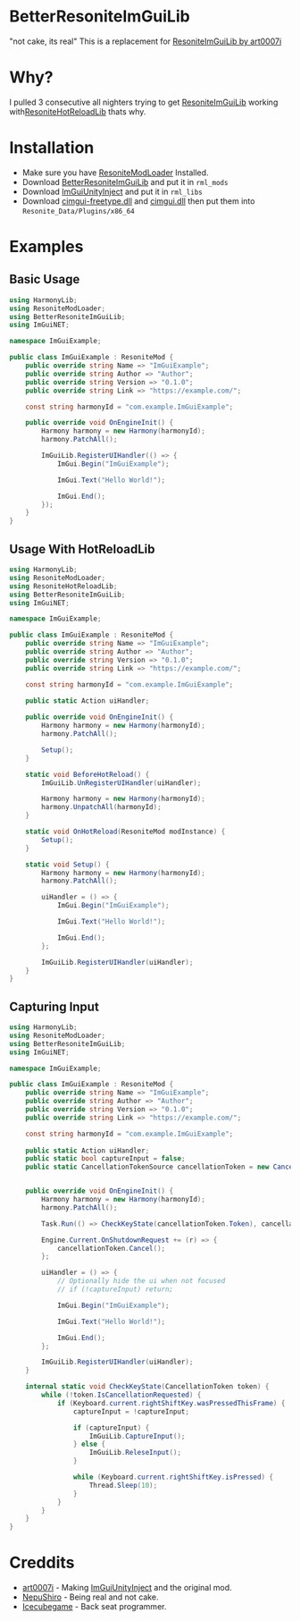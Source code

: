 # BetterResoniteImGuiLib
 "not cake, its real"
 This is a replacement for [ResoniteImGuiLib by art0007i](https://github.com/art0007i/ResoniteImGuiLib) 

# Why?
 I pulled 3 consecutive all nighters trying to get [ResoniteImGuiLib](https://github.com/art0007i/ResoniteImGuiLib) working with[ResoniteHotReloadLib](https://github.com/Nytra/ResoniteHotReloadLib) thats why.

# Installation
 - Make sure you have [ResoniteModLoader](https://github.com/resonite-modding-group/ResoniteModLoader) Installed.
 - Download [BetterResoniteImGuiLib](https://github.com/WattleFoxxo/BetterResoniteImGuiLib/releases/latest/download/BetterResoniteImGuiLib.dll) and put it in `rml_mods`
 - Download [ImGuiUnityInject](https://github.com/art0007i/ImGuiUnityInject/releases/latest/download/ImGuiUnityInject.dll) and put it in `rml_libs`
 - Download [cimgui-freetype.dll](https://github.com/WattleFoxxo/ImGuiUnityInject/raw/refs/heads/master/Plugins/cimgui-freetype.dll) and [cimgui.dll](https://github.com/WattleFoxxo/ImGuiUnityInject/raw/refs/heads/master/Plugins/cimgui.dll) then put them into `Resonite_Data/Plugins/x86_64`

# Examples
## Basic Usage
```cs
using HarmonyLib;
using ResoniteModLoader;
using BetterResoniteImGuiLib;
using ImGuiNET;

namespace ImGuiExample;

public class ImGuiExample : ResoniteMod {
    public override string Name => "ImGuiExample";
    public override string Author => "Author";
    public override string Version => "0.1.0";
    public override string Link => "https://example.com/";

    const string harmonyId = "com.example.ImGuiExample";

    public override void OnEngineInit() {
        Harmony harmony = new Harmony(harmonyId);
        harmony.PatchAll();

        ImGuiLib.RegisterUIHandler(() => {
            ImGui.Begin("ImGuiExample");

            ImGui.Text("Hello World!");

            ImGui.End();
        });
    }
}
```

## Usage With HotReloadLib
```cs
using HarmonyLib;
using ResoniteModLoader;
using ResoniteHotReloadLib;
using BetterResoniteImGuiLib;
using ImGuiNET;

namespace ImGuiExample;

public class ImGuiExample : ResoniteMod {
    public override string Name => "ImGuiExample";
    public override string Author => "Author";
    public override string Version => "0.1.0";
    public override string Link => "https://example.com/";

    const string harmonyId = "com.example.ImGuiExample";
    
    public static Action uiHandler;

    public override void OnEngineInit() {
        Harmony harmony = new Harmony(harmonyId);
        harmony.PatchAll();

        Setup();
    }

    static void BeforeHotReload() {
        ImGuiLib.UnRegisterUIHandler(uiHandler);

        Harmony harmony = new Harmony(harmonyId);
        harmony.UnpatchAll(harmonyId);
    }

    static void OnHotReload(ResoniteMod modInstance) {
        Setup();
    }

    static void Setup() {
        Harmony harmony = new Harmony(harmonyId);
        harmony.PatchAll();

        uiHandler = () => {
            ImGui.Begin("ImGuiExample");

            ImGui.Text("Hello World!");

            ImGui.End();
        };

        ImGuiLib.RegisterUIHandler(uiHandler);
    }
}
```

## Capturing Input
```cs
using HarmonyLib;
using ResoniteModLoader;
using BetterResoniteImGuiLib;
using ImGuiNET;

namespace ImGuiExample;

public class ImGuiExample : ResoniteMod {
    public override string Name => "ImGuiExample";
    public override string Author => "Author";
    public override string Version => "0.1.0";
    public override string Link => "https://example.com/";

    const string harmonyId = "com.example.ImGuiExample";
    
    public static Action uiHandler;
    public static bool captureInput = false;
    public static CancellationTokenSource cancellationToken = new CancellationTokenSource();


    public override void OnEngineInit() {
        Harmony harmony = new Harmony(harmonyId);
        harmony.PatchAll();

        Task.Run(() => CheckKeyState(cancellationToken.Token), cancellationToken.Token);

        Engine.Current.OnShutdownRequest += (r) => {
            cancellationToken.Cancel();
        };

        uiHandler = () => {
            // Optionally hide the ui when not focused
            // if (!captureInput) return;

            ImGui.Begin("ImGuiExample");

            ImGui.Text("Hello World!");

            ImGui.End();
        };

        ImGuiLib.RegisterUIHandler(uiHandler);
    }

    internal static void CheckKeyState(CancellationToken token) {
        while (!token.IsCancellationRequested) {
            if (Keyboard.current.rightShiftKey.wasPressedThisFrame) {
                captureInput = !captureInput;

                if (captureInput) {
                    ImGuiLib.CaptureInput();
                } else {
                    ImGuiLib.ReleseInput();
                }

                while (Keyboard.current.rightShiftKey.isPressed) {
                    Thread.Sleep(10);
                }
            }
        }
    }
}
```

# Creddits
 - [art0007i](https://github.com/art0007i) - Making [ImGuiUnityInject](https://github.com/art0007i/ImGuiUnityInject/releases/latest/download/ImGuiUnityInject.dll) and the original mod.
 - [NepuShiro](https://github.com/NepuShiro) - Being real and not cake.
 - [Icecubegame](https://github.com/Icecubegame) - Back seat programmer.
